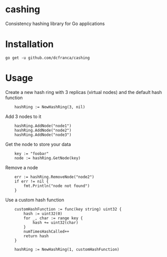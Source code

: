 # cashing

Consistency hashing library for Go applications

# Installation

```
go get -u github.com/dcfranca/cashing
```

# Usage

Create a new hash ring with 3 replicas (virtual nodes) and the default hash function

```
	hashRing := NewHashRing(3, nil)
```

Add 3 nodes to it

```
	hashRing.AddNode("node1")
	hashRing.AddNode("node2")
	hashRing.AddNode("node3")
```

Get the node to store your data

```
	key := "foobar"
	node := hashRing.GetNode(key)
```

Remove a node

```
    err := hashRing.RemoveNode("node2")
    if err != nil {
        fmt.Println("node not found")
    }
```

Use a custom hash function

```
	customHashFunction := func(key string) uint32 {
		hash := uint32(0)
		for _, char := range key {
			hash += uint32(char)
		}
		numTimesHashCalled++
		return hash
	}

	hashRing := NewHashRing(1, customHashFunction)
```
